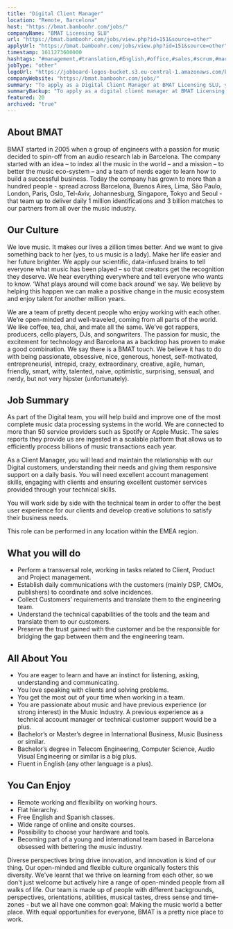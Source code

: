 ```yaml
---
title: "Digital Client Manager"
location: "Remote, Barcelona"
host: "https://bmat.bamboohr.com/jobs/"
companyName: "BMAT Licensing SLU"
url: "https://bmat.bamboohr.com/jobs/view.php?id=151&source=other"
applyUrl: "https://bmat.bamboohr.com/jobs/view.php?id=151&source=other"
timestamp: 1611273600000
hashtags: "#management,#translation,#English,#office,#sales,#scrum,#macos"
jobType: "other"
logoUrl: "https://jobboard-logos-bucket.s3.eu-central-1.amazonaws.com/bmat-licensing-slu"
companyWebsite: "https://bmat.bamboohr.com/jobs/"
summary: "To apply as a Digital Client Manager at BMAT Licensing SLU, you preferably need to have some experience in: #management, #macos, #translation."
summaryBackup: "To apply as a digital client manager at BMAT Licensing SLU, you preferably need to have some knowledge of: #management, #translation, #English."
featured: 20
archived: "true"
---
```


## About BMAT

BMAT started in 2005 when a group of engineers with a passion for music decided to spin-off from an audio research lab in Barcelona. The company started with an idea – to index all the music in the world – and a mission – to better the music eco-system – and a team of nerds eager to learn how to build a successful business. Today the company has grown to more than a hundred people - spread across Barcelona, Buenos Aires, Lima, São Paulo, London, Paris, Oslo, Tel-Aviv, Johannesburg, Singapore, Tokyo and Seoul - that team up to deliver daily 1 million identifications and 3 billion matches to our partners from all over the music industry.

## Our Culture

We love music. It makes our lives a zillion times better. And we want to give something back to her (yes, to us music is a lady). Make her life easier and her future brighter. We apply our scientific, data-infused brains to tell everyone what music has been played – so that creators get the recognition they deserve. We hear everything everywhere and tell everyone who wants to know. ‘What plays around will come back around’ we say. We believe by helping this happen we can make a positive change in the music ecosystem and enjoy talent for another million years.

We are a team of pretty decent people who enjoy working with each other. We’re open-minded and well-traveled, coming from all parts of the world. We like coffee, tea, chai, and mate all the same. We’ve got rappers, producers, cello players, DJs, and songwriters. The passion for music, the excitement for technology and Barcelona as a backdrop has proven to make a good combination. We say there is a BMAT touch. We believe it has to do with being passionate, obsessive, nice, generous, honest, self-motivated, entrepreneurial, intrepid, crazy, extraordinary, creative, agile, human, friendly, smart, witty, talented, naive, optimistic, surprising, sensual, and nerdy, but not very hipster (unfortunately).

## Job Summary

As part of the Digital team, you will help build and improve one of the most complete music data processing systems in the world. We are connected to more than 50 service providers such as Spotify or Apple Music. The sales reports they provide us are ingested in a scalable platform that allows us to efficiently process billions of music transactions each year.

As a Client Manager, you will lead and maintain the relationship with our Digital customers, understanding their needs and giving them responsive support on a daily basis. You will need excellent account management skills, engaging with clients and ensuring excellent customer services provided through your technical skills.

You will work side by side with the technical team in order to offer the best user experience for our clients and develop creative solutions to satisfy their business needs.

This role can be performed in any location within the EMEA region.

## What you will do

*   Perform a transversal role, working in tasks related to Client, Product and Project management.
*   Establish daily communications with the customers (mainly DSP, CMOs, publishers) to coordinate and solve incidences.
*   Collect Customers’ requirements and translate them to the engineering team.
*   Understand the technical capabilities of the tools and the team and translate them to our customers.
*   Preserve the trust gained with the customer and be the responsible for bridging the gap between them and the engineering team.

## All About You

*   You are eager to learn and have an instinct for listening, asking, understanding and communicating.
*   You love speaking with clients and solving problems.
*   You get the most out of your time when working in a team.
*   You are passionate about music and have previous experience (or strong interest) in the Music Industry. A previous experience as a technical account manager or technical customer support would be a plus.
*   Bachelor’s or Master’s degree in International Business, Music Business or similar.
*   Bachelor’s degree in Telecom Engineering, Computer Science, Audio Visual Engineering or similar is a big plus.
*   Fluent in English (any other language is a plus).

## You Can Enjoy  

*   Remote working and flexibility on working hours.
*   Flat hierarchy.  
*   Free English and Spanish classes.
*   Wide range of online and onsite courses.
*   Possibility to choose your hardware and tools.  
*   Becoming part of a young and international team based in Barcelona obsessed with bettering the music industry.

Diverse perspectives bring drive innovation, and innovation is kind of our thing. Our open-minded and flexible culture organically fosters this diversity. We've learnt that we thrive on learning from each other, so we don't just welcome but actively hire a range of open-minded people from all walks of life. Our team is made up of people with different backgrounds, perspectives, orientations, abilities, musical tastes, dress sense and time-zones - but we all have one common goal: Making the music world a better place. With equal opportunities for everyone, BMAT is a pretty nice place to work.
